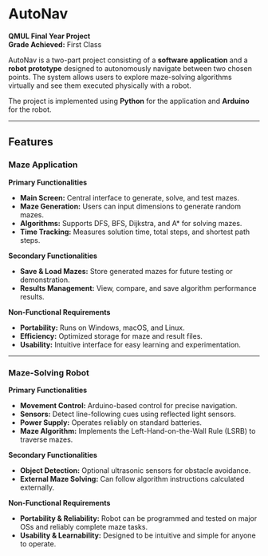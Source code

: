 # AutoNav

**QMUL Final Year Project**  
**Grade Achieved:** First Class

AutoNav is a two-part project consisting of a **software application** and a **robot prototype** designed to autonomously navigate between two chosen points. The system allows users to explore maze-solving algorithms virtually and see them executed physically with a robot.  

The project is implemented using **Python** for the application and **Arduino** for the robot.

---

## Features

### Maze Application

**Primary Functionalities**
- **Main Screen:** Central interface to generate, solve, and test mazes.
- **Maze Generation:** Users can input dimensions to generate random mazes.
- **Algorithms:** Supports DFS, BFS, Dijkstra, and A* for solving mazes.
- **Time Tracking:** Measures solution time, total steps, and shortest path steps.

**Secondary Functionalities**
- **Save & Load Mazes:** Store generated mazes for future testing or demonstration.
- **Results Management:** View, compare, and save algorithm performance results.

**Non-Functional Requirements**
- **Portability:** Runs on Windows, macOS, and Linux.
- **Efficiency:** Optimized storage for maze and result files.
- **Usability:** Intuitive interface for easy learning and experimentation.

---

### Maze-Solving Robot

**Primary Functionalities**
- **Movement Control:** Arduino-based control for precise navigation.
- **Sensors:** Detect line-following cues using reflected light sensors.
- **Power Supply:** Operates reliably on standard batteries.
- **Maze Algorithm:** Implements the Left-Hand-on-the-Wall Rule (LSRB) to traverse mazes.

**Secondary Functionalities**
- **Object Detection:** Optional ultrasonic sensors for obstacle avoidance.
- **External Maze Solving:** Can follow algorithm instructions calculated externally.

**Non-Functional Requirements**
- **Portability & Reliability:** Robot can be programmed and tested on major OSs and reliably complete maze tasks.
- **Usability & Learnability:** Designed to be intuitive and simple for anyone to operate.
